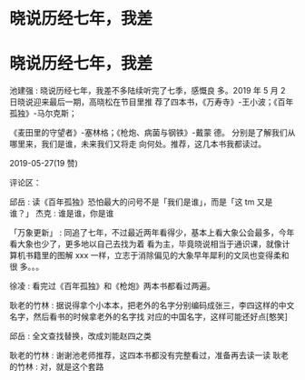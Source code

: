 # 晓说历经七年，我差

# 晓说历经七年，我差

池建强 : 晓说历经七年，我差不多陆续听完了七季，感慨良 多。2019 年 5 月 2 日晓说迎来最后一期，高晓松在节目里推 荐了四本书，《万寿寺》-王小波；《百年孤独》-马尔克斯；

《麦田里的守望者》-塞林格；《枪炮、病菌与钢铁》-戴蒙 德。 分别是了解我们从哪里来，我们是谁，未来我们又将走 向何处。推荐，这几本书我都读过。

2019-05-27(19 赞)

评论区：

邱岳 : 读《百年孤独》恐怕最大的问号不是「我们是谁」，而是「这 tm 又是谁？」 杰克 : 谁是谁，你是谁

「万象更新」 : 同追了七年，不过最近两年看得少，基本上看大象公会最多，今年看大象也少了，更多地以自己去找为着 看为主，毕竟晓说相当于通识课，就像计算机书籍里的图解 xxx 一样，立志于消除偏见的大象早年犀利的文凤也变得柔和很 多。。。

徐凌 : 看完过《百年孤独》和《枪炮》两本书都看过两遍。

耿老的竹林 : 据说得拿个小本本，把老外的名字分别编码成张三，李四这样的中文名字，然后看书的时候拿老外的名字找 对应的中国名字，这样可能还好点[憨笑]

邱岳 : 全文查找替换，改成刘能赵四之类

耿老的竹林 : 谢谢池老师推荐，这四本书都没有完整看过，准备再去读一读 耿老的竹林 : 对，就是这个套路